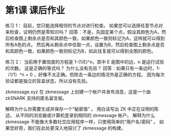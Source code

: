 # 第1课 课后作业

练习 1： 目前，您只能选择相邻的节点对进行检查。 如果您可以选择任意节点对来检查，证明仍然是零知识吗？
回答：不是，先固定某个点，假设其颜色为A，然后检查图上剩余点是否和其颜色一致，如果颜色一致则标记为A，这样就可以得到所有A色的点。
然后再从剩余点中任取一点，设置为B，然后检查图上剩余点是否和其颜色一致，如果颜色一致则标记为B，如此往复就可以得到全图的颜色。


练习 2： 当前用于置信度的方程是 1-(1/E)^n，其中 E 是图中的边，n 是运行试验的次数。 这是正确的等式吗？ 为什么没有先验？
回答：如果只有一条边时，1-（1/1）^n = 0 ，好像不太正确。但除去一条边的情况外是正确的方程。
因为每次验证都是独立的盲盒状态，所以没有先验。

zkmessage.xyz
在 zkmessage 上创建一个帐户并发布消息，这是一个由 zkSNARK 支持的匿名留言板。

解释为什么你需要生成并保存一个“秘密值” 。
用白话写出 ZK 中正在证明的陈述。
从不同的浏览器或计算机登录到相同的 zkmessage 帐户。 解释为什么 zkmessage 不能像大多数社交应用程序一样，只使用简单的“用户名/密码” 。
如果您好奇，我们在此处更深入地探讨了 zkmessage 的构建。
 
